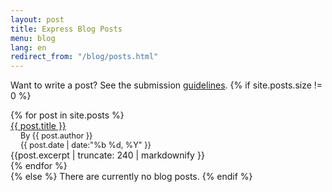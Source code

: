 ```yaml
---
layout: post
title: Express Blog Posts
menu: blog
lang: en
redirect_from: "/blog/posts.html"
---
```

 
Want to write a post? See the submission [guidelines](/en/blog/write-post.html).
{% if site.posts.size !=  0 %}
<div class="blog-posts">
{% for post in site.posts %}
  <div class="blog-post">
      <div class="blog-title">
        <a href="{{ post.url }}"> {{ post.title }}</a>
      </div>
      <div class="blog-details" style="margin-left: 1rem; font-size: 90%;">
        <div>By {{ post.author }}</div> 
        <div >{{ post.date | date:"%b %d, %Y" }}</div> 
      </div>   
      <div class="blog-excerpt"> {{post.excerpt | truncate: 240 | markdownify }} </div>
  </div>
{% endfor %}
</div>
{% else %}
  There are currently no blog posts.
{% endif %}
